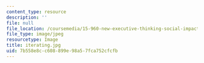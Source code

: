 ```yaml
---
content_type: resource
description: ''
file: null
file_location: /coursemedia/15-960-new-executive-thinking-social-impact-technology-projects-fall-2017-spring-2018/7b558e8cc608899e98a57fca752cfcfb_iterating.jpg
file_type: image/jpeg
resourcetype: Image
title: iterating.jpg
uid: 7b558e8c-c608-899e-98a5-7fca752cfcfb
---
```

